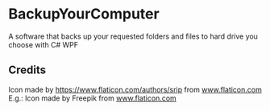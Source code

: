 # BackupYourComputer
A software that backs up your requested folders and files to hard drive you choose with C# WPF

## Credits

Icon made by https://www.flaticon.com/authors/srip from www.flaticon.com 
E.g.: Icon made by Freepik from www.flaticon.com 
